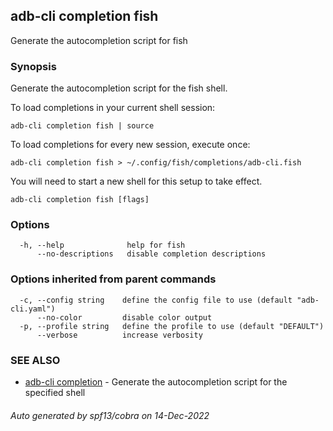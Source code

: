 ## adb-cli completion fish

Generate the autocompletion script for fish

### Synopsis

Generate the autocompletion script for the fish shell.

To load completions in your current shell session:

	adb-cli completion fish | source

To load completions for every new session, execute once:

	adb-cli completion fish > ~/.config/fish/completions/adb-cli.fish

You will need to start a new shell for this setup to take effect.


```
adb-cli completion fish [flags]
```

### Options

```
  -h, --help              help for fish
      --no-descriptions   disable completion descriptions
```

### Options inherited from parent commands

```
  -c, --config string    define the config file to use (default "adb-cli.yaml")
      --no-color         disable color output
  -p, --profile string   define the profile to use (default "DEFAULT")
      --verbose          increase verbosity
```

### SEE ALSO

* [adb-cli completion](adb-cli_completion.md)	 - Generate the autocompletion script for the specified shell

###### Auto generated by spf13/cobra on 14-Dec-2022
